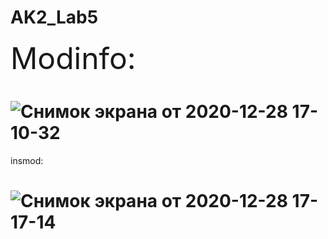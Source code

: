# AK2_Lab5
<font size="13">Modinfo:</font>
# ![Снимок экрана от 2020-12-28 17-10-32](https://user-images.githubusercontent.com/56515263/103226456-d7a56580-4934-11eb-86b1-f68cd5f9e7cb.png)

insmod:
# ![Снимок экрана от 2020-12-28 17-17-14](https://user-images.githubusercontent.com/56515263/103226364-990fab00-4934-11eb-9d98-8c9cbdba9c7b.png)
